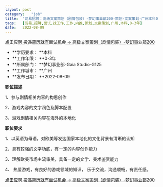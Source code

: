 ```yaml
---
layout:	post
category:	"job"
title:	"网易招聘：高级文案策划（剧情包装）-梦幻事业部200-策划-文案策划-广州本科0-3年"
tags:	[网易,招聘,面试,找工作,工作,内推,策划,文案策划,广州,本科,0-3年]
date:	2022-08-09
---
```


[点击应聘 投递简历就有面试机会 ->  高级文案策划（剧情包装）-梦幻事业部200](http://mobile.bole.netease.com/bole/boleDetail?id=40511&employeeId=346f03c3cda5f04c&key=all)



- **学历要求： **本科
- **工作年限： **0-3年
- **所属部门： **梦幻事业部-Gaia Studio-G125
- **工作城市： **广州
- **发布日期： **2022-08-09



**职位描述**

1、参与剧情相关内容的构思创作

2、游戏内容的文字润色及脚本配置

3、游戏剧情相关内容在海外的本地化



**职位要求**

1、以英语为母语，对欧美等发达国家本地化的文化背景有清晰的认知

2、具有较强的文字功底，有一定的内容创作能力

3、理解欧美市场主流审美，具备一定的文学、美术鉴赏能力

4、 热爱游戏，有良好的游戏领域的知识， 乐于交流，沟通顺畅，有责任感。



[点击应聘 投递简历就有面试机会 ->  高级文案策划（剧情包装）-梦幻事业部200](http://mobile.bole.netease.com/bole/boleDetail?id=40511&employeeId=346f03c3cda5f04c&key=all)